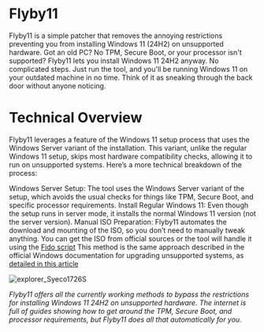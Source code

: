 # Flyby11
Flyby11 is a simple patcher that removes the annoying restrictions preventing you from installing Windows 11 (24H2) on unsupported hardware. Got an old PC? No TPM, Secure Boot, or your processor isn't supported? Flyby11 lets you install Windows 11 24H2 anyway.
No complicated steps. Just run the tool, and you'll be running Windows 11 on your outdated machine in no time. Think of it as sneaking through the back door without anyone noticing.

# Technical Overview
Flyby11 leverages a feature of the Windows 11 setup process that uses the Windows Server variant of the installation. This variant, unlike the regular Windows 11 setup, skips most hardware compatibility checks, allowing it to run on unsupported systems. Here’s a more technical breakdown of the process:

Windows Server Setup: The tool uses the Windows Server variant of the setup, which avoids the usual checks for things like TPM, Secure Boot, and specific processor requirements.
Install Regular Windows 11: Even though the setup runs in server mode, it installs the normal Windows 11 version (not the server version).
Manual ISO Preparation: Flyby11 automates the download and mounting of the ISO, so you don’t need to manually tweak anything. You can get the ISO from official sources or the tool will handle it using the [Fido script](https://github.com/pbatard/Fido)
This method is the same approach described in the official Windows documentation for upgrading unsupported systems, as [detailed in this article](https://support.microsoft.com/en-us/windows/ways-to-install-windows-11-e0edbbfb-cfc5-4011-868b-2ce77ac7c70e)

![explorer_Syeco1726S](https://github.com/user-attachments/assets/2b012c6f-177a-4d70-8abf-c4cff84f3a48)

_Flyby11 offers all the currently working methods to bypass the restrictions for installing Windows 11 24H2 on unsupported hardware. The internet is full of guides showing how to get around the TPM, Secure Boot, and processor requirements, but Flyby11 does all that automatically for you._
